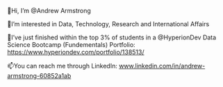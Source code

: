 🎉Hi, I’m @Andrew Armstrong

👀I’m interested in Data, Technology, Research and International Affairs

🌱I’ve just finished within the top 3% of students in a @HyperionDev Data Science Bootcamp (Fundementals) 
Portfolio: https://www.hyperiondev.com/portfolio/138513/ 

📫You can reach me through LinkedIn: www.linkedin.com/in/andrew-armstrong-60852a1ab

<!---
ChandyCharmstrong/ChandyCharmstrong is a ✨ special ✨ repository because its `README.md` (this file) appears on your GitHub profile.
You can click the Preview link to take a look at your changes.
--->
